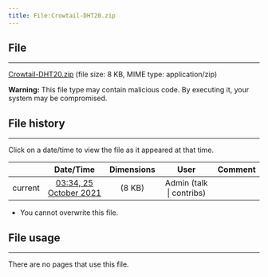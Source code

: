 ```yaml
---
title: File:Crowtail-DHT20.zip
---
```


## File
--------

[Crowtail-DHT20.zip](https://wiki.elecrow.com/images/5/52/Crowtail-DHT20.zip) (file size: 8 KB, MIME type: application/zip)

**Warning:** This file type may contain malicious code. By executing it, your system may be compromised.

## File history
--------

Click on a date/time to view the file as it appeared at that time.

|         |                          Date/Time                           | Dimensions  |                             User                             | Comment |
| :-----: | :----------------------------------------------------------: | :---------: | :----------------------------------------------------------: | :-----: |
| current | [03:34, 25 October 2021](https://wiki.elecrow.com/images/5/52/Crowtail-DHT20.zip) | (8 KB) | Admin (talk \| contribs) |         |

- You cannot overwrite this file.

## File usage
--------

There are no pages that use this file.
